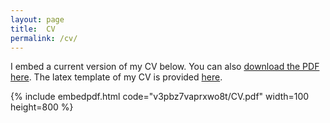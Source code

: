```yaml
---
layout: page
title:  CV
permalink: /cv/
---
```




I embed a current version of my CV below. You can also [download the PDF here](CV.pdf).
The latex template of my CV is provided [here](cv-template.html).


{% include embedpdf.html code="v3pbz7vaprxwo8t/CV.pdf" width=100 height=800 %}
